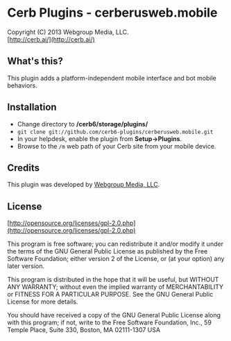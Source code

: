 Cerb Plugins - cerberusweb.mobile
===========================================
Copyright (C) 2013 Webgroup Media, LLC.  
[http://cerb.ai/](http://cerb.ai/)  

What's this?
------------
This plugin adds a platform-independent mobile interface and bot mobile behaviors.

Installation
------------
* Change directory to **/cerb6/storage/plugins/**
* `git clone git://github.com/cerb6-plugins/cerberusweb.mobile.git`
* In your helpdesk, enable the plugin from **Setup->Plugins**.
* Browse to the `/m` web path of your Cerb site from your mobile device.

Credits
-------
This plugin was developed by [Webgroup Media, LLC](https://cerb.ai/).

License
-------

[http://opensource.org/licenses/gpl-2.0.php](http://opensource.org/licenses/gpl-2.0.php)  

This program is free software; you can redistribute it and/or modify it under the terms of the GNU General Public License as published by the Free Software Foundation; either version 2 of the License, or (at your option) any later version.

This program is distributed in the hope that it will be useful, but WITHOUT ANY WARRANTY; without even the implied warranty of MERCHANTABILITY or FITNESS FOR A PARTICULAR PURPOSE. See the GNU General Public License for more details.

You should have received a copy of the GNU General Public License along with this program; if not, write to the Free Software Foundation, Inc., 59 Temple Place, Suite 330, Boston, MA 02111-1307 USA
